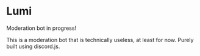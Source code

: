 # Lumi

Moderation bot in progress!

This is a moderation bot that is technically useless, at least for now. Purely built using discord.js.
